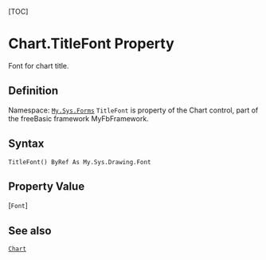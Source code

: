 [TOC]
# Chart.TitleFont Property
Font for chart title.
## Definition
Namespace: [`My.Sys.Forms`](My.Sys.Forms.md)
`TitleFont` is property of the Chart control, part of the freeBasic framework MyFbFramework.
## Syntax
```freeBasic
TitleFont() ByRef As My.Sys.Drawing.Font
```
## Property Value
[`Font`]
## See also
[`Chart`](Chart.md)
